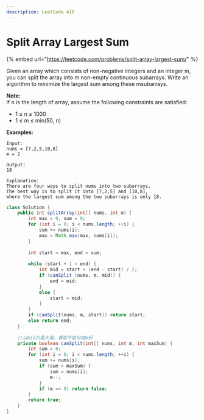 ```yaml
---
description: LeetCode 410
---
```


# Split Array Largest Sum

{% embed url="https://leetcode.com/problems/split-array-largest-sum/" %}

Given an array which consists of non-negative integers and an integer m, you can split the array into m non-empty continuous subarrays. Write an algorithm to minimize the largest sum among these msubarrays.

**Note:**\
If n is the length of array, assume the following constraints are satisfied:

* 1 ≤ n ≤ 1000
* 1 ≤ m ≤ min(50, n)

**Examples:**&#x20;

```
Input:
nums = [7,2,5,10,8]
m = 2

Output:
18

Explanation:
There are four ways to split nums into two subarrays.
The best way is to split it into [7,2,5] and [10,8],
where the largest sum among the two subarrays is only 18.
```

```java
class Solution {
    public int splitArray(int[] nums, int m) {
        int max = 0, sum = 0;
        for (int i = 0; i < nums.length; ++i) {
            sum += nums[i];
            max = Math.max(max, nums[i]);
        }
        
        int start = max, end = sum;
        
        while (start + 1 < end) {
            int mid = start + (end - start) / 2;
            if (canSplit (nums, m, mid)) {
                end = mid;
            }
            else {
                start = mid;
            }
        }
        if (canSplit(nums, m, start)) return start;
        else return end;
    }
    
    //以mid为最大值，看能不能分成m份
    private boolean canSplit(int[] nums, int m, int maxSum) {
        int sum = 0;
        for (int i = 0; i < nums.length; ++i) {
            sum += nums[i];
            if (sum > maxSum) {
                sum = nums[i];
                m--;
            }
            if (m == 0) return false;
        }
        return true;
    }
}
```
